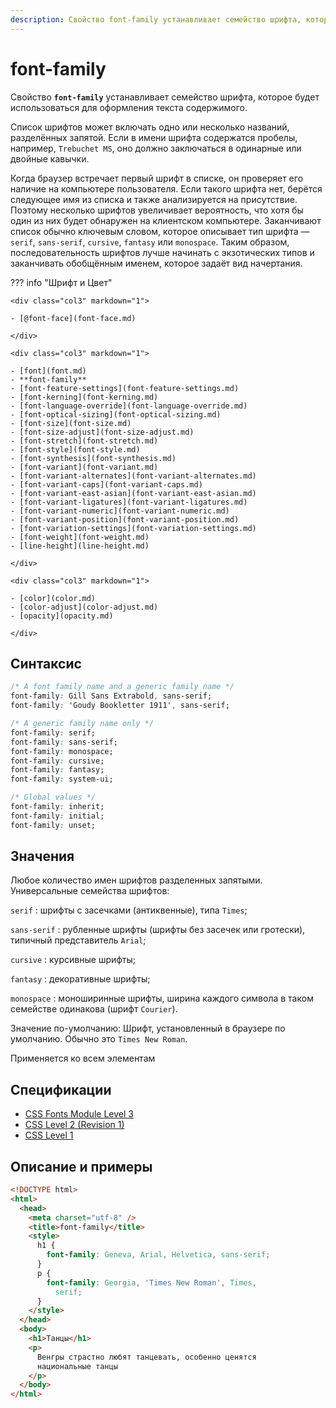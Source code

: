 ```yaml
---
description: Свойство font-family устанавливает семейство шрифта, которое будет использоваться для оформления текста содержимого
---
```


# font-family

Свойство **`font-family`** устанавливает семейство шрифта, которое будет использоваться для оформления текста содержимого.

Список шрифтов может включать одно или несколько названий, разделённых запятой. Если в имени шрифта содержатся пробелы, например, `Trebuchet MS`, оно должно заключаться в одинарные или двойные кавычки.

Когда браузер встречает первый шрифт в списке, он проверяет его наличие на компьютере пользователя. Если такого шрифта нет, берётся следующее имя из списка и также анализируется на присутствие. Поэтому несколько шрифтов увеличивает вероятность, что хотя бы один из них будет обнаружен на клиентском компьютере. Заканчивают список обычно ключевым словом, которое описывает тип шрифта — `serif`, `sans-serif`, `cursive`, `fantasy` или `monospace`. Таким образом, последовательность шрифтов лучше начинать с экзотических типов и заканчивать обобщённым именем, которое задаёт вид начертания.

??? info "Шрифт и Цвет"

    <div class="col3" markdown="1">

    - [@font-face](font-face.md)

    </div>

    <div class="col3" markdown="1">

    - [font](font.md)
    - **font-family**
    - [font-feature-settings](font-feature-settings.md)
    - [font-kerning](font-kerning.md)
    - [font-language-override](font-language-override.md)
    - [font-optical-sizing](font-optical-sizing.md)
    - [font-size](font-size.md)
    - [font-size-adjust](font-size-adjust.md)
    - [font-stretch](font-stretch.md)
    - [font-style](font-style.md)
    - [font-synthesis](font-synthesis.md)
    - [font-variant](font-variant.md)
    - [font-variant-alternates](font-variant-alternates.md)
    - [font-variant-caps](font-variant-caps.md)
    - [font-variant-east-asian](font-variant-east-asian.md)
    - [font-variant-ligatures](font-variant-ligatures.md)
    - [font-variant-numeric](font-variant-numeric.md)
    - [font-variant-position](font-variant-position.md)
    - [font-variation-settings](font-variation-settings.md)
    - [font-weight](font-weight.md)
    - [line-height](line-height.md)

    </div>

    <div class="col3" markdown="1">

    - [color](color.md)
    - [color-adjust](color-adjust.md)
    - [opacity](opacity.md)

    </div>

## Синтаксис

```css
/* A font family name and a generic family name */
font-family: Gill Sans Extrabold, sans-serif;
font-family: 'Goudy Bookletter 1911', sans-serif;

/* A generic family name only */
font-family: serif;
font-family: sans-serif;
font-family: monospace;
font-family: cursive;
font-family: fantasy;
font-family: system-ui;

/* Global values */
font-family: inherit;
font-family: initial;
font-family: unset;
```

## Значения

Любое количество имен шрифтов разделенных запятыми. Универсальные семейства шрифтов:

`serif`
: шрифты с засечками (антиквенные), типа `Times`;

`sans-serif`
: рубленные шрифты (шрифты без засечек или гротески), типичный представитель `Arial`;

`cursive`
: курсивные шрифты;

`fantasy`
: декоративные шрифты;

`monospace`
: моноширинные шрифты, ширина каждого символа в таком семействе одинакова (шрифт `Courier`).

Значение по-умолчанию: Шрифт, установленный в браузере по умолчанию. Обычно это `Times New Roman`.

Применяется ко всем элементам

## Спецификации

- [CSS Fonts Module Level 3](http://dev.w3.org/csswg/css3-fonts/#font-family-prop)
- [CSS Level 2 (Revision 1)](http://www.w3.org/TR/CSS2/fonts.html#propdef-font-family)
- [CSS Level 1](http://www.w3.org/TR/CSS1/#font-family)

## Описание и примеры

```html
<!DOCTYPE html>
<html>
  <head>
    <meta charset="utf-8" />
    <title>font-family</title>
    <style>
      h1 {
        font-family: Geneva, Arial, Helvetica, sans-serif;
      }
      p {
        font-family: Georgia, 'Times New Roman', Times,
          serif;
      }
    </style>
  </head>
  <body>
    <h1>Танцы</h1>
    <p>
      Венгры страстно любят танцевать, особенно ценятся
      национальные танцы
    </p>
  </body>
</html>
```
